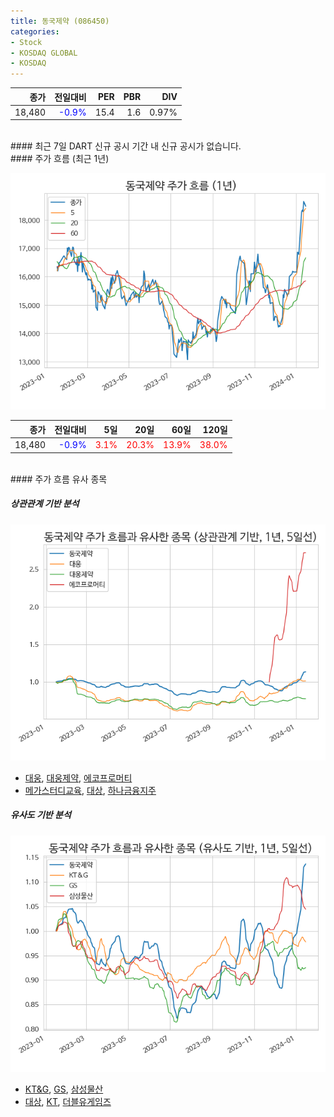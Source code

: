 ```yaml
---
title: 동국제약 (086450)
categories:
- Stock
- KOSDAQ GLOBAL
- KOSDAQ
---
```


|**종가**|**전일대비**|**PER**|**PBR**|**DIV**|
|---:|-------:|--:|--:|--:|
|18,480|<span style="color: blue">-0.9%</span>|15.4|1.6|0.97%|

<!-- more -->

<br>
#### 최근 7일 DART 신규 공시
기간 내 신규 공시가 없습니다.

<br>
#### 주가 흐름 (최근 1년)

![086450](/assets/images/stock/086450.png)

|**종가**|**전일대비**|**5일**|**20일**|**60일**|**120일**|
|---:|-------:|--:|---:|---:|----:|
|18,480|<span style="color: blue">-0.9%</span>|<span style="color: red">3.1%</span>|<span style="color: red">20.3%</span>|<span style="color: red">13.9%</span>|<span style="color: red">38.0%</span>|

<br>
#### 주가 흐름 유사 종목

##### 상관관계 기반 분석

![086450](/assets/images/stock/086450_corr.png)
- [대웅](/003090/), [대웅제약](/069620/), [에코프로머티](/450080/)
- [메가스터디교육](/215200/), [대상](/001680/), [하나금융지주](/086790/)

##### 유사도 기반 분석

![086450](/assets/images/stock/086450_sim.png)
- [KT&G](/033780/), [GS](/078930/), [삼성물산](/028260/)
- [대상](/001680/), [KT](/030200/), [더블유게임즈](/192080/)